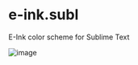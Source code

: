 # e-ink.subl
E-Ink color scheme for Sublime Text

![image](https://github.com/user-attachments/assets/bd1ddce9-444f-4bcc-a748-7ee2bffaf834)
